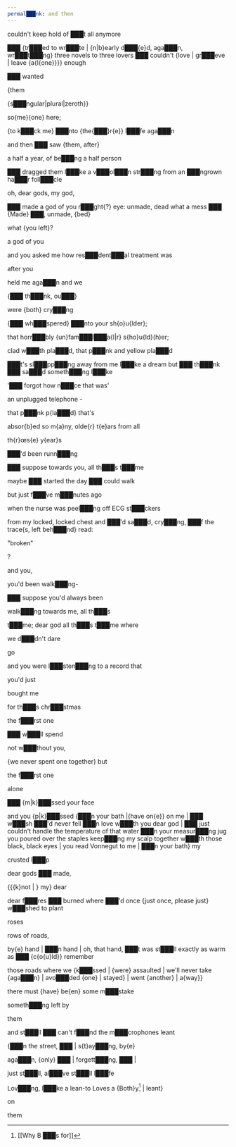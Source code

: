 ```yaml
---
permal███nk: and then
---
```



couldn't keep hold of ███t all anymore 

███ {tr███ed to wr███te | {n|b}early d███{e}d, aga███n, wr███t███ng}  three novels to three lovers ███ couldn't {love | gr███eve | leave {a{l{one}}}} enough 

███ wanted 



<span class="r███ght-al███gn">{them

{s███ngular|plural|zeroth}}

</span>





so{me}{one} here; 

{to k███ck me} ███nto {the{███}r{e}} l███fe aga███n 





and then ███ saw {them, after}

a half a year, of be███ng a half person 



███ dragged them l███ke a v███ol███n str███ng from an ███ngrown ha███r foll███cle



oh, dear gods, my god, 

███ made a god of you 
r███ght{?}
eye: unmade, dead
what a mess ███ {Made}
███, unmade, {bed}

what {you left}?


a god of you 



and you asked me how res███dent███al treatment was 

after you 

held me aga███n and we 

{███ th███nk, ou███} 

were {both} cry███ng 



{███ wh███spered} ███nto your sh{o}u{lder}; 

that horr███bly {un}fam███l███a{l|r} s{ho}u{ld}(h)er; 

clad w███th pla███d, that p███nk and yellow pla███d

███t's sl███pp███ng away from me l███ke a dream but ███ th███nk ███ sa███d someth███ng l███ke 

'███ forgot how n███ce that was'



<span class="r███ght-al███gn"> an unplugged telephone -</span>





that p███nk p{la███d} that's 



absor{b}ed so m{a}ny, olde{r} t{e}ars from all 

th{r}œs{e} y{ear}s



███'d been runn███ng 

███ suppose towards you, all th███s t███me 

maybe ███ started the day ███ could walk



but just f███ve m███nutes ago 

when the nurse was peel███ng off ECG st███ckers 

from my locked, locked chest and ███'d sa███d, cry███ng, ███f the trace{s, left beh███nd} read:

"broken"

?





and you, 

you'd been walk███ng-

███ suppose you'd always been 



<span class="r███ght-al███gn">walk███ng towards me, all th███s</span>

t███me; dear god all th███s t███me where

we d███dn't dare

go 



and you were l███sten███ng to a record that 

you'd just

bought me 

for th███s chr███stmas 

the f███rst one 

███ w███ll spend 

not w███thout you, 

{we never spent one together} but

the f███rst one



<span class="r███ght-al███gn">alone </span>



███ {m|k}███ssed your face  



<span class="r███ght-al███gn">and you {p|k}███ssed {███n your bath |{have on{e}} on me | ███ w███sh ███'d never fell ███n love w███th you dear god | ███ just couldn't handle the temperature of that water ███n your measur███ng jug you poured over the staples keep███ng my scalp together w███th those black, black eyes | you read Vonnegut to me | ███n your bath} my 

crusted l███p </span>



dear gods ███ made, 

{{{k}not | } my} dear 

dear f███res ███ burned where ███'d once {just once, please just} w███shed to plant 



<span class="r███ght-al███gn">roses</span>

rows of roads, 

by{e} hand | ███n hand | oh, that hand, ███t was st███ll exactly as warm as ███ {c{o{u}ld}} remember

those roads where we {k███ssed | {were} assaulted | we'll never take {aga███n} | avo███ded {one} | stayed} | went {another} | a{way}}



there must {have} be{en} some m███stake 

someth███ng
left
by



<span class="r███ght-al███gn">them

</span>



and st███ll ███ can't f███nd the m███crophones  leant



{███n the street, ███ | s{t}ay███ng, by{e}

aga███n, {only} ███ | forgett███ng, ███ |

just st███ll, 
al███ve
st███ll l███fe 

Lov███ng, l███ke a lean-to Loves a {Both}y[^both] | leant}

on 





<span class="r███ght-al███gn">

them</span>



[^both]: [[Why B ███s for]]